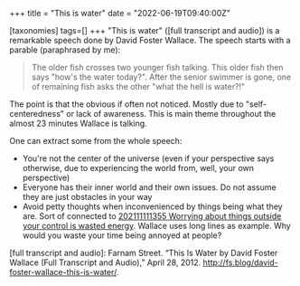 +++
title = "This is water"
date = "2022-06-19T09:40:00Z"

[taxonomies]
tags=[]
+++
"This is water" ([full transcript and audio]) is a remarkable speech done by David Foster Wallace. The speech starts with a parable (paraphrased by me):

> The older fish crosses two younger fish talking. This older fish then says "how's the water today?". After the senior swimmer is gone, one of remaining fish asks the other "what the hell is water?!"

The point is that the obvious if often not noticed. Mostly due to
"self-centeredness" or lack of awareness. This is main theme throughout the almost 23 minutes Wallace is talking.

One can extract some from the whole speech:

- You're not the center of the universe (even if your perspective says otherwise, due to experiencing the world from, well, your own perspective)
- Everyone has their inner world and their own issues. Do not assume they are just obstacles in your way
- Avoid petty thoughts when inconvenienced by things being what they are. Sort of connected to [202111111355 Worrying about things outside your control is wasted energy](/blips/202111111355-worrying-about-things-outside-your-control-is-wasted-energy). Wallace uses long lines as example. Why would you waste your time being annoyed at people?

[full transcript and audio]: Farnam Street. “This Is Water by David Foster Wallace (Full Transcript and Audio),” April 28, 2012. http://fs.blog/david-foster-wallace-this-is-water/.


